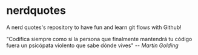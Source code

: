 # nerdquotes
A nerd quotes's repository to have fun and learn git flows with Github!

"Codifica siempre como si la persona que finalmente mantendrá tu código fuera un psicópata violento que sabe dónde vives"
-- *Martin Golding*
